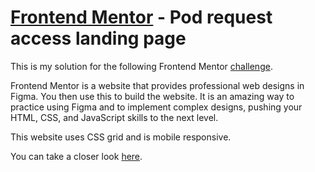 # [Frontend Mentor](https://www.frontendmentor.io/challenges) - Pod request access landing page

This is my solution for the following Frontend Mentor [challenge](https://www.frontendmentor.io/challenges/four-card-feature-section-weK1eFYK). 

Frontend Mentor is a website that provides professional web designs in Figma. You then use this to build the website. 
It is an amazing way to practice using Figma and to implement complex designs, pushing your HTML, CSS, and JavaScript skills to the next level.

This website uses CSS grid and is mobile responsive. 

You can take a closer look [here](https://four-card-feature-section-gules-ten.now.sh/).
